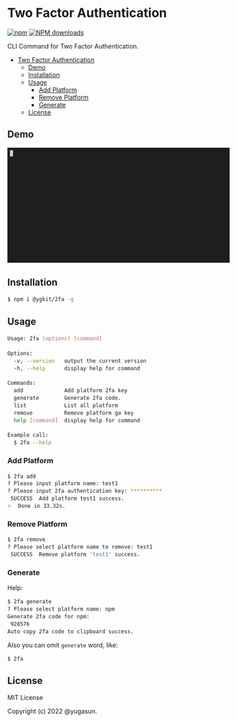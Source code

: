 # Two Factor Authentication

[![npm](https://img.shields.io/npm/v/%40ygkit%2F2fa)](http://www.npmtrends.com/%40ygkit%2F2fa)
[![NPM downloads](http://img.shields.io/npm/dm/%40ygkit%2F2fa.svg?style=flat-square)](http://www.npmtrends.com/%40ygkit%2F2fa)

CLI Command for Two Factor Authentication.

- [Two Factor Authentication](#two-factor-authentication)
  - [Demo](#demo)
  - [Installation](#installation)
  - [Usage](#usage)
    - [Add Platform](#add-platform)
    - [Remove Platform](#remove-platform)
    - [Generate](#generate)
  - [License](#license)

## Demo

![Demo](images/demo.gif)

## Installation

```bash
$ npm i @ygkit/2fa -g
```

## Usage

```bash
Usage: 2fa [options] [command]

Options:
  -v, --version   output the current version
  -h, --help      display help for command

Commands:
  add             Add platform 2fa key
  generate        Generate 2fa code.
  list            List all platform
  remove          Remove platform ga key
  help [command]  display help for command

Example call:
  $ 2fa --help
```

### Add Platform

```bash
$ 2fa add
? Please input platform name: test1
? Please input 2fa authentication key: **********
 SUCCESS  Add platform test1 success.
✨  Done in 33.32s.
```

### Remove Platform

```bash
$ 2fa remove
? Please select platform name to remove: test1
 SUCCESS  Remove platform 'test1' success.
```

### Generate

Help:

```bash
$ 2fa generate
? Please select platform name: npm
Generate 2fa code for npm:
 928576
Auto copy 2fa code to clipboard success.
```

Also you can omit `generate` word, like:

```bash
$ 2fa
```

## License

MIT License

Copyright (c) 2022 @yugasun.
